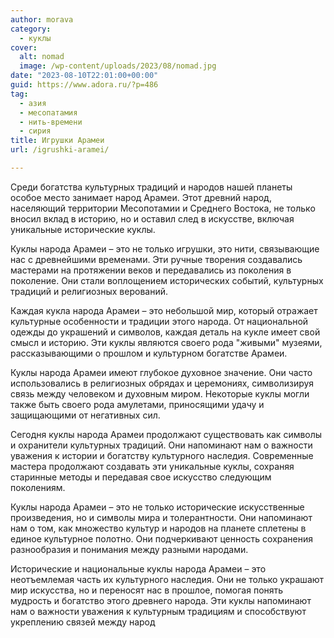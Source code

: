 ```yaml
---
author: morava
category:
  - куклы
cover:
  alt: nomad
  image: /wp-content/uploads/2023/08/nomad.jpg
date: "2023-08-10T22:01:00+00:00"
guid: https://www.adora.ru/?p=486
tag:
  - азия
  - месопатамия
  - нить-времени
  - сирия
title: Игрушки Арамеи
url: /igrushki-aramei/

---
```

Среди богатства культурных традиций и народов нашей планеты особое место занимает народ Арамеи. Этот древний народ, населяющий территории Месопотамии и Среднего Востока, не только вносил вклад в историю, но и оставил след в искусстве, включая уникальные исторические куклы.

Куклы народа Арамеи – это не только игрушки, это нити, связывающие нас с древнейшими временами. Эти ручные творения создавались мастерами на протяжении веков и передавались из поколения в поколение. Они стали воплощением исторических событий, культурных традиций и религиозных верований.

Каждая кукла народа Арамеи – это небольшой мир, который отражает культурные особенности и традиции этого народа. От национальной одежды до украшений и символов, каждая деталь на кукле имеет свой смысл и историю. Эти куклы являются своего рода "живыми" музеями, рассказывающими о прошлом и культурном богатстве Арамеи.

Куклы народа Арамеи имеют глубокое духовное значение. Они часто использовались в религиозных обрядах и церемониях, символизируя связь между человеком и духовным миром. Некоторые куклы могли также быть своего рода амулетами, приносящими удачу и защищающими от негативных сил.

Сегодня куклы народа Арамеи продолжают существовать как символы и охранители культурных традиций. Они напоминают нам о важности уважения к истории и богатству культурного наследия. Современные мастера продолжают создавать эти уникальные куклы, сохраняя старинные методы и передавая свое искусство следующим поколениям.

Куклы народа Арамеи – это не только исторические искусственные произведения, но и символы мира и толерантности. Они напоминают нам о том, как множество культур и народов на планете сплетены в единое культурное полотно. Они подчеркивают ценность сохранения разнообразия и понимания между разными народами.

Исторические и национальные куклы народа Арамеи – это неотъемлемая часть их культурного наследия. Они не только украшают мир искусства, но и переносят нас в прошлое, помогая понять мудрость и богатство этого древнего народа. Эти куклы напоминают нам о важности уважения к культурным традициям и способствуют укреплению связей между народ
